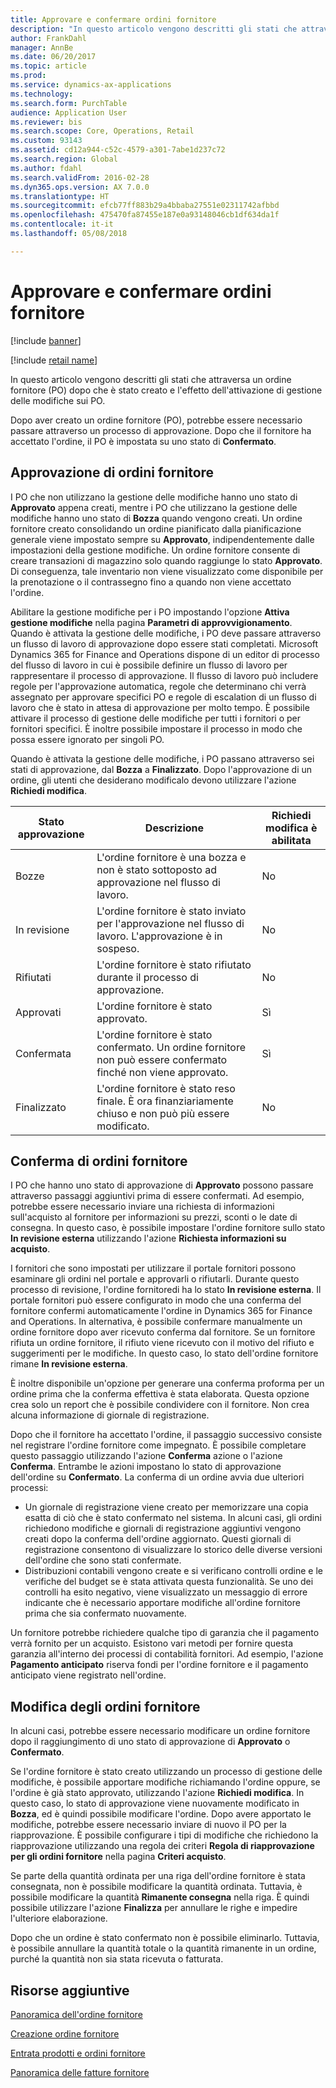 ```yaml
---
title: Approvare e confermare ordini fornitore
description: "In questo articolo vengono descritti gli stati che attraversa un ordine fornitore (PO) dopo che è stato creato e l'effetto dell'attivazione di gestione delle modifiche sui PO."
author: FrankDahl
manager: AnnBe
ms.date: 06/20/2017
ms.topic: article
ms.prod: 
ms.service: dynamics-ax-applications
ms.technology: 
ms.search.form: PurchTable
audience: Application User
ms.reviewer: bis
ms.search.scope: Core, Operations, Retail
ms.custom: 93143
ms.assetid: cd12a944-c52c-4579-a301-7abe1d237c72
ms.search.region: Global
ms.author: fdahl
ms.search.validFrom: 2016-02-28
ms.dyn365.ops.version: AX 7.0.0
ms.translationtype: HT
ms.sourcegitcommit: efcb77ff883b29a4bbaba27551e02311742afbbd
ms.openlocfilehash: 475470fa87455e187e0a93148046cb1df634da1f
ms.contentlocale: it-it
ms.lasthandoff: 05/08/2018

---
```


# <a name="approve-and-confirm-purchase-orders"></a>Approvare e confermare ordini fornitore

[!include [banner](../includes/banner.md)]

[!include [retail name](../includes/retail-name.md)]

In questo articolo vengono descritti gli stati che attraversa un ordine fornitore (PO) dopo che è stato creato e l'effetto dell'attivazione di gestione delle modifiche sui PO.

Dopo aver creato un ordine fornitore (PO), potrebbe essere necessario passare attraverso un processo di approvazione. Dopo che il fornitore ha accettato l'ordine, il PO è impostata su uno stato di **Confermato**.

## <a name="approval-of-purchase-orders"></a>Approvazione di ordini fornitore
I PO che non utilizzano la gestione delle modifiche hanno uno stato di **Approvato** appena creati, mentre i PO che utilizzano la gestione delle modifiche hanno uno stato di **Bozza** quando vengono creati. Un ordine fornitore creato consolidando un ordine pianificato dalla pianificazione generale viene impostato sempre su **Approvato**, indipendentemente dalle impostazioni della gestione modifiche. Un ordine fornitore consente di creare transazioni di magazzino solo quando raggiunge lo stato **Approvato**. Di conseguenza, tale inventario non viene visualizzato come disponibile per la prenotazione o il contrassegno fino a quando non viene accettato l'ordine.  

Abilitare la gestione modifiche per i PO impostando l'opzione **Attiva gestione modifiche** nella pagina **Parametri di approvvigionamento**. Quando è attivata la gestione delle modifiche, i PO deve passare attraverso un flusso di lavoro di approvazione dopo essere stati completati. Microsoft Dynamics 365 for Finance and Operations dispone di un editor di processo del flusso di lavoro in cui è possibile definire un flusso di lavoro per rappresentare il processo di approvazione. Il flusso di lavoro può includere regole per l'approvazione automatica, regole che determinano chi verrà assegnato per approvare specifici PO e regole di escalation di un flusso di lavoro che è stato in attesa di approvazione per molto tempo. È possibile attivare il processo di gestione delle modifiche per tutti i fornitori o per fornitori specifici. È inoltre possibile impostare il processo in modo che possa essere ignorato per singoli PO.  

Quando è attivata la gestione delle modifiche, i PO passano attraverso sei stati di approvazione, dal **Bozza** a **Finalizzato**. Dopo l'approvazione di un ordine, gli utenti che desiderano modificalo devono utilizzare l'azione **Richiedi modifica**.

| Stato approvazione | Descrizione                                                                      | Richiedi modifica è abilitata |
|-----------------|----------------------------------------------------------------------------------|---------------------------|
| Bozze           | L'ordine fornitore è una bozza e non è stato sottoposto ad approvazione nel flusso di lavoro.     | No                        |
| In revisione       | L'ordine fornitore è stato inviato per l'approvazione nel flusso di lavoro. L'approvazione è in sospeso.       | No                        |
| Rifiutati        | L'ordine fornitore è stato rifiutato durante il processo di approvazione.                                 | No                        |
| Approvati        | L'ordine fornitore è stato approvato.                                                             | Sì                       |
| Confermata       | L'ordine fornitore è stato confermato. Un ordine fornitore non può essere confermato finché non viene approvato.        | Sì                       |
| Finalizzato       | L'ordine fornitore è stato reso finale. È ora finanziariamente chiuso e non può più essere modificato. | No                        |

## <a name="confirming-purchase-orders"></a>Conferma di ordini fornitore
I PO che hanno uno stato di approvazione di **Approvato** possono passare attraverso passaggi aggiuntivi prima di essere confermati. Ad esempio, potrebbe essere necessario inviare una richiesta di informazioni sull'acquisto al fornitore per informazioni su prezzi, sconti o le date di consegna. In questo caso, è possibile impostare l'ordine fornitore sullo stato **In revisione esterna** utilizzando l'azione **Richiesta informazioni su acquisto**.  

I fornitori che sono impostati per utilizzare il portale fornitori possono esaminare gli ordini nel portale e approvarli o rifiutarli. Durante questo processo di revisione, l'ordine fornitoredi ha lo stato **In revisione esterna**. Il portale fornitori può essere configurato in modo che una conferma del fornitore confermi automaticamente l'ordine in Dynamics 365 for Finance and Operations. In alternativa, è possibile confermare manualmente un ordine fornitore dopo aver ricevuto conferma dal fornitore. Se un fornitore rifiuta un ordine fornitore, il rifiuto viene ricevuto con il motivo del rifiuto e suggerimenti per le modifiche. In questo caso, lo stato dell'ordine fornitore rimane **In revisione esterna**.  

È inoltre disponibile un'opzione per generare una conferma proforma per un ordine prima che la conferma effettiva è stata elaborata. Questa opzione crea solo un report che è possibile condividere con il fornitore. Non crea alcuna informazione di giornale di registrazione.  

Dopo che il fornitore ha accettato l'ordine, il passaggio successivo consiste nel registrare l'ordine fornitore come impegnato. È possibile completare questo passaggio utilizzando l'azione **Conferma** azione o l'azione **Conferma**. Entrambe le azioni impostano lo stato di approvazione dell'ordine su **Confermato**. La conferma di un ordine avvia due ulteriori processi:

-   Un giornale di registrazione viene creato per memorizzare una copia esatta di ciò che è stato confermato nel sistema. In alcuni casi, gli ordini richiedono modifiche e giornali di registrazione aggiuntivi vengono creati dopo la conferma dell'ordine aggiornato. Questi giornali di registrazione consentono di visualizzare lo storico delle diverse versioni dell'ordine che sono stati confermate.
-   Distribuzioni contabili vengono create e si verificano controlli ordine e le verifiche del budget se è stata attivata questa funzionalità. Se uno dei controlli ha esito negativo, viene visualizzato un messaggio di errore indicante che è necessario apportare modifiche all'ordine fornitore prima che sia confermato nuovamente.

Un fornitore potrebbe richiedere qualche tipo di garanzia che il pagamento verrà fornito per un acquisto. Esistono vari metodi per fornire questa garanzia all'interno dei processi di contabilità fornitori. Ad esempio, l'azione **Pagamento anticipato** riserva fondi per l'ordine fornitore e il pagamento anticipato viene registrato nell'ordine.

## <a name="changing-purchase-orders"></a>Modifica degli ordini fornitore
In alcuni casi, potrebbe essere necessario modificare un ordine fornitore dopo il raggiungimento di uno stato di approvazione di **Approvato** o **Confermato**.  

Se l'ordine fornitore è stato creato utilizzando un processo di gestione delle modifiche, è possibile apportare modifiche richiamando l'ordine oppure, se l'ordine è già stato approvato, utilizzando l'azione **Richiedi modifica**. In questo caso, lo stato di approvazione viene nuovamente modificato in **Bozza**, ed è quindi possibile modificare l'ordine. Dopo avere apportato le modifiche, potrebbe essere necessario inviare di nuovo il PO per la riapprovazione. È possibile configurare i tipi di modifiche che richiedono la riapprovazione utilizzando una regola dei criteri **Regola di riapprovazione per gli ordini fornitore** nella pagina **Criteri acquisto**.  

Se parte della quantità ordinata per una riga dell'ordine fornitore è stata consegnata, non è possibile modificare la quantità ordinata. Tuttavia, è possibile modificare la quantità **Rimanente consegna** nella riga. È quindi possibile utilizzare l'azione **Finalizza** per annullare le righe e impedire l'ulteriore elaborazione. 

Dopo che un ordine è stato confermato non è possibile eliminarlo. Tuttavia, è possibile annullare la quantità totale o la quantità rimanente in un ordine, purché la quantità non sia stata ricevuta o fatturata.

<a name="additional-resources"></a>Risorse aggiuntive
--------

[Panoramica dell'ordine fornitore](purchase-order-overview.md)

[Creazione ordine fornitore](purchase-order-creation.md)

[Entrata prodotti e ordini fornitore](product-receipt-against-purchase-orders.md)

[Panoramica delle fatture fornitore](../../financials/accounts-payable/vendor-invoices-overview.md)




